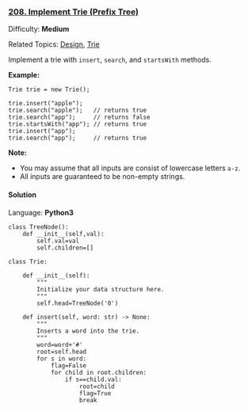 ### [208\. Implement Trie (Prefix Tree)](https://leetcode.com/problems/implement-trie-prefix-tree/)

Difficulty: **Medium**  

Related Topics: [Design](https://leetcode.com/tag/design/), [Trie](https://leetcode.com/tag/trie/)


Implement a trie with `insert`, `search`, and `startsWith` methods.

**Example:**

```
Trie trie = new Trie();

trie.insert("apple");
trie.search("apple");   // returns true
trie.search("app");     // returns false
trie.startsWith("app"); // returns true
trie.insert("app");   
trie.search("app");     // returns true
```

**Note:**

*   You may assume that all inputs are consist of lowercase letters `a-z`.
*   All inputs are guaranteed to be non-empty strings.


#### Solution

Language: **Python3**

```python3
class TreeNode():
    def __init__(self,val):
        self.val=val
        self.children=[]
        
class Trie:
​
    def __init__(self):
        """
        Initialize your data structure here.
        """
        self.head=TreeNode('0')
​
    def insert(self, word: str) -> None:
        """
        Inserts a word into the trie.
        """
        word=word+'#'
        root=self.head
        for s in word:
            flag=False
            for child in root.children:
                if s==child.val:
                    root=child
                    flag=True
                    break
```